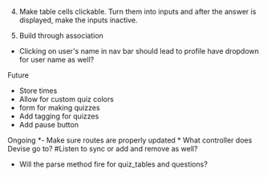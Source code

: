 
4) Make table cells clickable. Turn them into inputs and after the answer is displayed, make the inputs inactive.

5) Build through association

- Clicking on user's name in nav bar should lead to profile
    have dropdown for user name as well?


Future
- Store times
- Allow for custom quiz colors
- form for making quizzes
- Add tagging for quizzes
- Add pause button

Ongoing
*- Make sure routes are properly updated
*
What controller does Devise go to?
#Listen to sync or add and remove as well?

* Will the parse method fire for quiz_tables and questions?